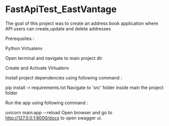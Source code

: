 # FastApiTest_EastVantage
The goal of this project was to create an address book application where API users can create,update and delete addresses


Prerequsites :

Python
Virtualenv

Open terminal and navigate to main project dir

Create and Activate Virtualenv

Install project dependencies using following command :

pip install -r requirements.txt
Navigate to 'src' folder inside main the project folder

Run the app using following command :

uvicorn main:app --reload
Open browser and go to http://127.0.0.1:8000/docs to open swagger ui.
